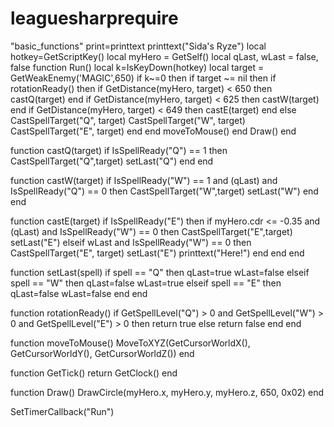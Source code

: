 # leaguesharprequire

"basic_functions"
print=printtext
printtext("Sida's Ryze")
local hotkey=GetScriptKey()
local myHero = GetSelf()
local qLast, wLast = false, false
function Run()
	local k=IsKeyDown(hotkey)
	local target = GetWeakEnemy('MAGIC',650)
	if k~=0 then
		if target ~= nil then
			if rotationReady() then
				if GetDistance(myHero, target) < 650 then castQ(target) end
				if GetDistance(myHero, target) < 625 then castW(target) end
				if GetDistance(myHero, target) < 649 then castE(target) end
			else
				CastSpellTarget("Q", target)
				CastSpellTarget("W", target)
				CastSpellTarget("E", target)
			end
		end
		moveToMouse()
	end	
	Draw()
end

function castQ(target)
	if IsSpellReady("Q") == 1 then
		CastSpellTarget("Q",target)
		setLast("Q")
	end
end

function castW(target)
	if IsSpellReady("W") == 1 and (qLast) and IsSpellReady("Q") == 0 then
		CastSpellTarget("W",target)
		setLast("W")
	end
end

function castE(target)
	if IsSpellReady("E") then
		if myHero.cdr <= -0.35 and (qLast) and IsSpellReady("W") == 0 then
			CastSpellTarget("E",target)
			setLast("E")
		elseif wLast and IsSpellReady("W") == 0 then
			CastSpellTarget("E", target)
			setLast("E")
			printtext("Here!")
		end
	end
end

function setLast(spell)
	if spell == "Q" then 
		qLast=true 
		wLast=false
	elseif spell == "W" then 
	qLast=false 
	wLast=true
	elseif spell == "E" then
	qLast=false 
	wLast=false
	end
end
	
function rotationReady()
	if GetSpellLevel("Q") > 0 and GetSpellLevel("W") > 0 and GetSpellLevel("E") > 0 then return true
	else return false end
end

function moveToMouse()
	MoveToXYZ(GetCursorWorldX(), GetCursorWorldY(), GetCursorWorldZ())
end

function GetTick()
	return GetClock()
end

function Draw()
	DrawCircle(myHero.x, myHero.y, myHero.z, 650, 0x02)
end

SetTimerCallback("Run")
